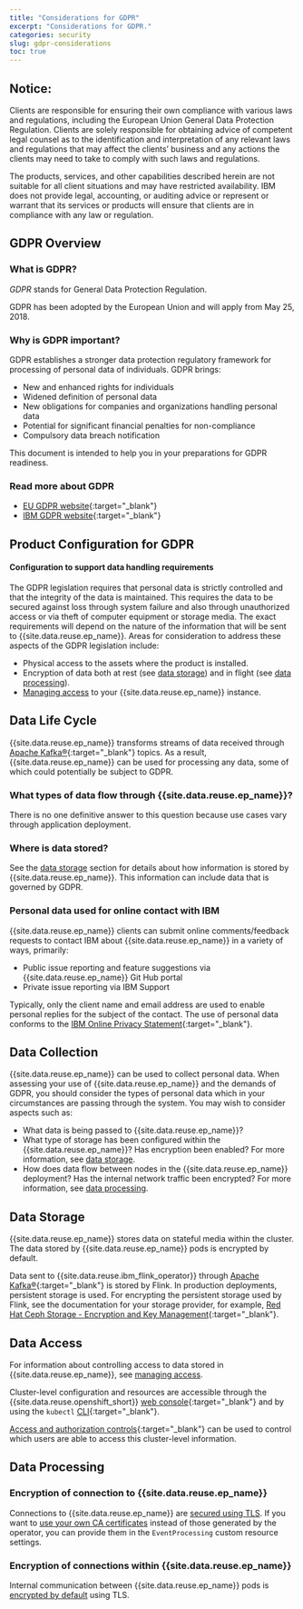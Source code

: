 ```yaml
---
title: "Considerations for GDPR"
excerpt: "Considerations for GDPR."
categories: security
slug: gdpr-considerations
toc: true
---
```


## Notice:

Clients are responsible for ensuring their own compliance with various laws
and regulations, including the European Union General Data Protection Regulation.
Clients are solely responsible for obtaining advice of competent legal counsel as to
the identification and interpretation of any relevant laws and regulations that may
affect the clients’ business and any actions the clients may need to take to comply
with such laws and regulations.

The products, services, and other capabilities
described herein are not suitable for all client situations and may have restricted
availability. IBM does not provide legal, accounting, or auditing advice or represent or
warrant that its services or products will ensure that clients are in compliance with
any law or regulation.

## GDPR Overview

### What is GDPR?

_GDPR_ stands for General Data Protection Regulation.

GDPR has been adopted by the European Union and will apply from May 25, 2018.

### Why is GDPR important?

GDPR establishes a stronger data protection regulatory framework for processing of personal data of individuals. GDPR brings:

- New and enhanced rights for individuals
- Widened definition of personal data
- New obligations for companies and organizations handling personal data
- Potential for significant financial penalties for non-compliance
- Compulsory data breach notification

This document is intended to help you in your preparations for GDPR readiness.

### Read more about GDPR

- [EU GDPR website](https://gdpr.eu/){:target="_blank"}
- [IBM GDPR website](https://www.ibm.com/data-responsibility/gdpr/){:target="_blank"}

## Product Configuration for GDPR

#### Configuration to support data handling requirements

The GDPR legislation requires that personal data is strictly controlled and that the
integrity of the data is maintained. This requires the data to be secured against loss
through system failure and also through unauthorized access or via theft of computer equipment or storage media.
The exact requirements will depend on the nature of the information that will be sent to {{site.data.reuse.ep_name}}.
Areas for consideration to address these aspects of the GDPR legislation include:

- Physical access to the assets where the product is installed.
- Encryption of data both at rest (see [data storage](#data-storage)) and in flight (see [data processing](#data-processing)).
- [Managing access](../managing-access) to your {{site.data.reuse.ep_name}} instance.

## Data Life Cycle

{{site.data.reuse.ep_name}} transforms streams of data received through [Apache Kafka®](https://kafka.apache.org/){:target="_blank"}
topics. As a result, {{site.data.reuse.ep_name}} can be used for processing any data, some of which could potentially be subject to GDPR.

### What types of data flow through {{site.data.reuse.ep_name}}?

There is no one definitive answer to this question because use cases vary through application deployment.

### Where is data stored?

See the [data storage](#data-storage) section for details about how information is stored by {{site.data.reuse.ep_name}}. This information can include data that is governed by GDPR.

### Personal data used for online contact with IBM

{{site.data.reuse.ep_name}} clients can submit online comments/feedback requests to contact IBM about {{site.data.reuse.ep_name}} in a variety of
ways, primarily:

- Public issue reporting and feature suggestions via {{site.data.reuse.ep_name}} Git Hub portal
- Private issue reporting via IBM Support

Typically, only the client name and email address are used to enable personal replies for the subject of the contact. The use of personal data conforms to the [IBM Online Privacy Statement](https://www.ibm.com/privacy/us/en/){:target="_blank"}.

## Data Collection

{{site.data.reuse.ep_name}} can be used to collect personal data. When assessing your use of {{site.data.reuse.ep_name}} and the demands
of GDPR, you should consider the types of personal data which in your circumstances are passing through the system. You
may wish to consider aspects such as:

- What data is being passed to {{site.data.reuse.ep_name}}?
- What type of storage has been configured within the {{site.data.reuse.ep_name}}? Has encryption been enabled? For more information, see [data storage](#data-storage).
- How does data flow between nodes in the {{site.data.reuse.ep_name}} deployment? Has the internal network traffic been encrypted? For more information, see [data processing](#data-processing).

## Data Storage

{{site.data.reuse.ep_name}} stores data on stateful media within the cluster. The data stored by {{site.data.reuse.ep_name}} pods is encrypted by default.

Data sent to {{site.data.reuse.ibm_flink_operator}} through [Apache Kafka®](https://kafka.apache.org/){:target="_blank"} is stored by Flink. In production deployments, persistent storage is used. For encrypting the persistent storage used by Flink, see the documentation for your storage provider, for example, [Red Hat Ceph Storage - Encryption and Key Management](https://access.redhat.com/documentation/en-us/red_hat_ceph_storage/6/html/data_security_and_hardening_guide/assembly-encryption-and-key-management){:target="_blank"}.

## Data Access

For information about controlling access to data stored in {{site.data.reuse.ep_name}}, see [managing access](../managing-access).

Cluster-level configuration and resources are accessible through the {{site.data.reuse.openshift_short}} [web console](https://docs.redhat.com/en/documentation/openshift_container_platform/4.18/html/web_console/web-console){:target="_blank"} and by using the `kubectl` [CLI](https://kubernetes.io/docs/tasks/tools/){:target="_blank"}.

[Access and authorization controls](https://kubernetes.io/docs/reference/access-authn-authz/controlling-access/){:target="_blank"} can be used to control which users are able to access this cluster-level information.

## Data Processing

### Encryption of connection to {{site.data.reuse.ep_name}}

Connections to {{site.data.reuse.ep_name}} are [secured using TLS](../../installing/configuring/#configuring-tls). If you want to [use your own CA certificates](../../installing/configuring/#user-provided-ca-certificate) instead of those generated by the operator, you can provide them in the `EventProcessing` custom resource settings.

### Encryption of connections within {{site.data.reuse.ep_name}}

Internal communication between {{site.data.reuse.ep_name}} pods is [encrypted by default](../../installing/configuring/#configuring-tls) using TLS.
